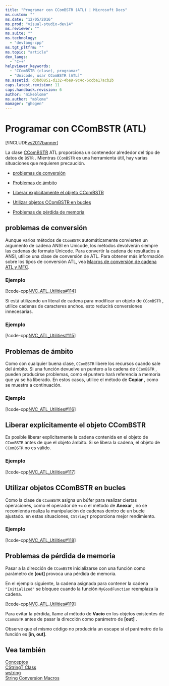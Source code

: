 ```yaml
---
title: "Programar con CComBSTR (ATL) | Microsoft Docs"
ms.custom: ""
ms.date: "12/05/2016"
ms.prod: "visual-studio-dev14"
ms.reviewer: ""
ms.suite: ""
ms.technology: 
  - "devlang-cpp"
ms.tgt_pltfrm: ""
ms.topic: "article"
dev_langs: 
  - "C++"
helpviewer_keywords: 
  - "CComBSTR (clase), programar"
  - "Unicode, usar CComBSTR [ATL]"
ms.assetid: d3bd0851-d132-4be9-9c4c-6ccba17acb2b
caps.latest.revision: 11
caps.handback.revision: 6
author: "mikeblome"
ms.author: "mblome"
manager: "ghogen"
---
```

# Programar con CComBSTR (ATL)
[!INCLUDE[vs2017banner](../assembler/inline/includes/vs2017banner.md)]

La clase [CComBSTR](../atl/reference/ccombstr-class.md) ATL proporciona un contenedor alrededor del tipo de datos de `BSTR` .  Mientras `CComBSTR` es una herramienta útil, hay varias situaciones que requieren precaución.  
  
-   [problemas de conversión](#programmingwithccombstr_conversionissues)  
  
-   [Problemas de ámbito](#programmingwithccombstr_scopeissues)  
  
-   [Liberar explícitamente el objeto CComBSTR](#programmingwithccombstr_explicitlyfreeing)  
  
-   [Utilizar objetos CComBSTR en bucles](#programmingwithccombstr_usingloops)  
  
-   [Problemas de pérdida de memoria](#programmingwithccombstr_memoryleaks)  
  
##  <a name="programmingwithccombstr_conversionissues"></a> problemas de conversión  
 Aunque varios métodos de `CComBSTR` automáticamente convierten un argumento de cadena ANSI en Unicode, los métodos devolverán siempre las cadenas de formato Unicode.  Para convertir la cadena de resultados a ANSI, utilice una clase de conversión de ATL.  Para obtener más información sobre los tipos de conversión ATL, vea [Macros de conversión de cadena ATL y MFC](../Topic/ATL%20and%20MFC%20String%20Conversion%20Macros.md).  
  
### Ejemplo  
 [!code-cpp[NVC_ATL_Utilities#114](../atl/codesnippet/CPP/programming-with-ccombstr-atl_1.cpp)]  
  
 Si está utilizando un literal de cadena para modificar un objeto de `CComBSTR` , utilice cadenas de caracteres anchos.  esto reducirá conversiones innecesarias.  
  
### Ejemplo  
 [!code-cpp[NVC_ATL_Utilities#115](../atl/codesnippet/CPP/programming-with-ccombstr-atl_2.cpp)]  
  
##  <a name="programmingwithccombstr_scopeissues"></a> Problemas de ámbito  
 Como con cualquier buena clase, `CComBSTR` libere los recursos cuando sale del ámbito.  Si una función devuelve un puntero a la cadena de `CComBSTR` , pueden producirse problemas, como el puntero hará referencia a memoria que ya se ha liberado.  En estos casos, utilice el método de **Copiar** , como se muestra a continuación.  
  
### Ejemplo  
 [!code-cpp[NVC_ATL_Utilities#116](../atl/codesnippet/CPP/programming-with-ccombstr-atl_3.cpp)]  
  
##  <a name="programmingwithccombstr_explicitlyfreeing"></a> Liberar explícitamente el objeto CComBSTR  
 Es posible liberar explícitamente la cadena contenida en el objeto de `CComBSTR` antes de que el objeto ámbito.  Si se libera la cadena, el objeto de `CComBSTR` no es válido.  
  
### Ejemplo  
 [!code-cpp[NVC_ATL_Utilities#117](../atl/codesnippet/CPP/programming-with-ccombstr-atl_4.cpp)]  
  
##  <a name="programmingwithccombstr_usingloops"></a> Utilizar objetos CComBSTR en bucles  
 Como la clase de `CComBSTR` asigna un búfer para realizar ciertas operaciones, como el operador de `+=` o el método de **Anexar** , no se recomienda realiza la manipulación de cadenas dentro de un bucle ajustado.  en estas situaciones, `CStringT` proporciona mejor rendimiento.  
  
### Ejemplo  
 [!code-cpp[NVC_ATL_Utilities#118](../atl/codesnippet/CPP/programming-with-ccombstr-atl_5.cpp)]  
  
##  <a name="programmingwithccombstr_memoryleaks"></a> Problemas de pérdida de memoria  
 Pasar a la dirección de `CComBSTR` inicializarse con una función como parámetro de **\[out\]** provoca una pérdida de memoria.  
  
 En el ejemplo siguiente, la cadena asignada para contener la cadena `"Initialized"` se bloquee cuando la función `MyGoodFunction` reemplaza la cadena.  
  
 [!code-cpp[NVC_ATL_Utilities#119](../atl/codesnippet/CPP/programming-with-ccombstr-atl_6.cpp)]  
  
 Para evitar la pérdida, llame al método de **Vacío** en los objetos existentes de `CComBSTR` antes de pasar la dirección como parámetro de **\[out\]** .  
  
 Observe que el mismo código no produciría un escape si el parámetro de la función es **\[in, out\]**.  
  
## Vea también  
 [Conceptos](../atl/active-template-library-atl-concepts.md)   
 [CStringT Class](../atl-mfc-shared/reference/cstringt-class.md)   
 [wstring](../Topic/wstring.md)   
 [String Conversion Macros](../atl/reference/string-conversion-macros.md)